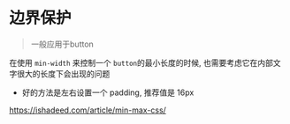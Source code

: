 

# 边界保护
> 一般应用于button

在使用 `min-width` 来控制一个 `button`的最小长度的时候, 也需要考虑它在内部文字很大的长度下会出现的问题

+ 好的方法是左右设置一个 padding, 推荐值是 16px

https://ishadeed.com/article/min-max-css/